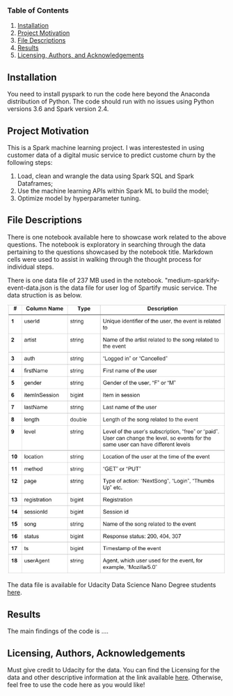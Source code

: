 ### Table of Contents

1. [Installation](#installation)
2. [Project Motivation](#motivation)
3. [File Descriptions](#files)
4. [Results](#results)
5. [Licensing, Authors, and Acknowledgements](#licensing)

## Installation <a name="installation"></a>

You need to install pyspark to run the code here beyond the Anaconda distribution of Python.  The code should run with no issues using Python versions 3.6 and Spark version 2.4.

## Project Motivation <a name="motivation"></a>

This is a Spark machine learning project. I was interestested in using customer data of a digital music service to predict custome churn by the following steps:

1. Load, clean and wrangle the data using Spark SQL and Spark Dataframes;
2. Use the machine learning APIs within Spark ML to build the model;
3. Optimize model by hyperparameter tuning.

## File Descriptions <a name="files"></a>

There is one notebook available here to showcase work related to the above questions. The notebook is exploratory in searching through the data pertaining to the questions showcased by the notebook title.  Markdown cells were used to assist in walking through the thought process for individual steps.  

There is one data file of 237 MB used in the notebook. "medium-sparkify-event-data.json is the data file for user log of Spartify music service. The data struction is as below. 

![ ](data_structure.jpg)

The data file is available for Udacity Data Science Nano Degree students [here](https://video.udacity-data.com/topher/2018/December/5c1d6681_medium-sparkify-event-data/medium-sparkify-event-data.json).

## Results <a name="results"></a>

The main findings of the code is ....

## Licensing, Authors, Acknowledgements <a name="licensing"></a>

Must give credit to Udacity for the data.  You can find the Licensing for the data and other descriptive information at the link available [here](https://classroom.udacity.com/nanodegrees/nd025/parts/3e1c3447-39e1-476e-a5f3-8822fa52f9a3/modules/78172901-c80c-4d14-9640-bf10d509f0b9/lessons/ddbf749e-6536-4081-bf9f-9c20e59aee8c/concepts/373ea389-9540-42dc-916d-fcaa63359d53).  Otherwise, feel free to use the code here as you would like! 
